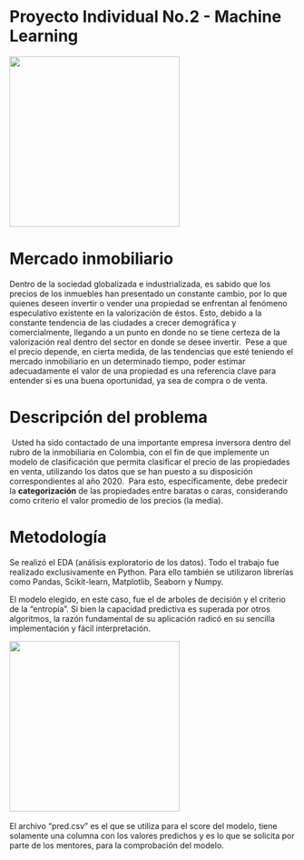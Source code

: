 # Proyecto Individual No.2 - Machine Learning 
<img src = 'https://github.com/FabianRueda28/Proyecto-No.2---Machine-Learning/blob/main/src/05.01.%20Qu%C3%A9%20es%20el%20Machine%20Learning.jpg' height = 300, >

# Mercado inmobiliario

Dentro de la sociedad globalizada e industrializada, es sabido que los precios de los inmuebles han presentado un constante cambio, por lo que quienes deseen invertir o vender una propiedad se enfrentan al fenómeno especulativo existente en la valorización de éstos. Esto, debido a la constante tendencia de las ciudades a crecer demográfica y comercialmente, llegando a un punto en donde no se tiene certeza de la valorización real dentro del sector en donde se desee invertir. 
​
Pese a que el precio depende, en cierta medida, de las tendencias que esté teniendo el mercado inmobiliario en un determinado tiempo, poder estimar adecuadamente el valor de una propiedad es una referencia clave para entender si es una buena oportunidad, ya sea de compra o de venta.
​
# Descripción del problema
​
Usted ha sido contactado de una importante empresa inversora dentro del rubro de la inmobiliaria en Colombia, con el fin de que implemente un modelo de clasificación que permita clasificar el precio de las propiedades en venta, utilizando los datos que se han puesto a su disposición correspondientes al año 2020.
​
Para esto, específicamente, debe predecir la **categorización** de las propiedades entre baratas o caras, considerando como criterio el valor promedio de los precios (la media). 

# Metodología 
Se realizó el EDA (análisis exploratorio de los datos). Todo el trabajo fue realizado exclusivamente en Python. Para ello también se utilizaron librerías como Pandas, Scikit-learn, Matplotlib, Seaborn y Numpy.

El modelo elegido, en este caso, fue el de arboles de decisión y el criterio de la “entropía”. Si bien la capacidad predictiva es superada por otros algoritmos, la razón fundamental de su aplicación radicó en su sencilla implementación y fácil interpretación.

​<img src = 'https://github.com/FabianRueda28/Proyecto-No.2---Machine-Learning/blob/main/src/Captura%20de%20pantalla%202022-11-26%20162132.png' height = 300, >

El archivo “pred.csv” es el que se utiliza para el score del modelo, tiene solamente una columna con los valores predichos y es lo que se solicita por parte de los mentores, para la comprobación del modelo.

